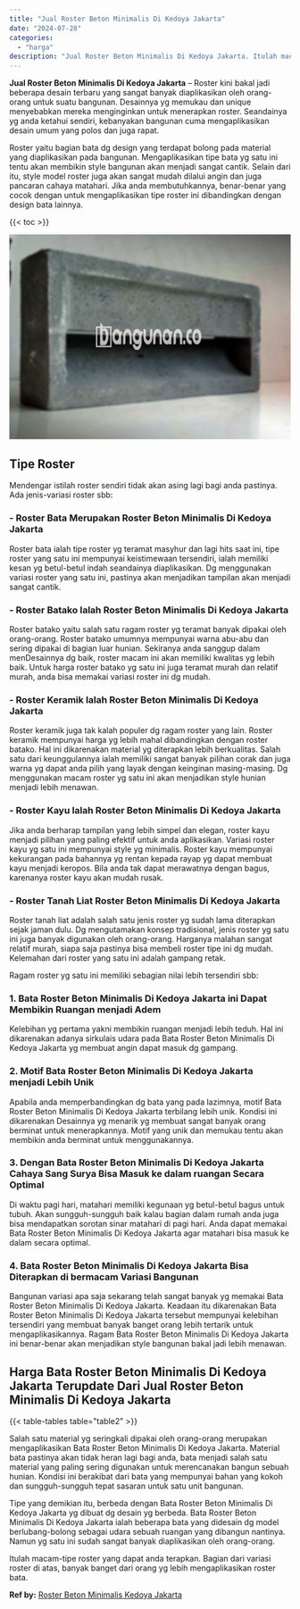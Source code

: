 ```yaml
---
title: "Jual Roster Beton Minimalis Di Kedoya Jakarta"
date: "2024-07-28"
categories: 
  - "harga"
description: "Jual Roster Beton Minimalis Di Kedoya Jakarta. Itulah macam-tipe roster yang dapat anda terapkan. Bagian dari variasi roster di atas, banyak banget dari oran..."
---
```


**Jual Roster Beton Minimalis Di Kedoya Jakarta** – Roster kini bakal jadi beberapa desain terbaru yang sangat banyak diaplikasikan oleh orang-orang untuk suatu bangunan. Desainnya yg memukau dan unique menyebabkan mereka menginginkan untuk menerapkan roster. Seandainya yg anda ketahui sendiri, kebanyakan bangunan cuma mengaplikasikan desain umum yang polos dan juga rapat.

Roster yaitu bagian bata dg design yang terdapat bolong pada material yang diaplikasikan pada bangunan. Mengaplikasikan tipe bata yg satu ini tentu akan membikin style bangunan akan menjadi sangat cantik. Selain dari itu, style model roster juga akan sangat mudah dilalui angin dan juga pancaran cahaya matahari. Jika anda membutuhkannya, benar-benar yang cocok dengan untuk mengaplikasikan tipe roster ini dibandingkan dengan design bata lainnya.

{{< toc >}}

![Jual Roster Beton Minimalis Di Kedoya Jakarta](/images/bata-roster-minimalis-17.png)

## Tipe Roster

Mendengar istilah roster sendiri tidak akan asing lagi bagi anda pastinya. Ada jenis-variasi roster sbb:

### \- Roster Bata Merupakan Roster Beton Minimalis Di Kedoya Jakarta

Roster bata ialah tipe roster yg teramat masyhur dan lagi hits saat ini, tipe roster yang satu ini mempunyai keistimewaan tersendiri, ialah memiliki kesan yg betul-betul indah seandainya diaplikasikan. Dg menggunakan variasi roster yang satu ini, pastinya akan menjadikan tampilan akan menjadi sangat cantik.

### \- Roster Batako Ialah Roster Beton Minimalis Di Kedoya Jakarta

Roster batako yaitu salah satu ragam roster yg teramat banyak dipakai oleh orang-orang. Roster batako umumnya mempunyai warna abu-abu dan sering dipakai di bagian luar hunian. Sekiranya anda sanggup dalam menDesainnya dg baik, roster macam ini akan memiliki kwalitas yg lebih baik. Untuk harga roster batako yg satu ini juga teramat murah dan relatif murah, anda bisa memakai variasi roster ini dg mudah.

### \- Roster Keramik Ialah Roster Beton Minimalis Di Kedoya Jakarta

Roster keramik juga tak kalah populer dg ragam roster yang lain. Roster keramik mempunyai harga yg lebih mahal dibandingkan dengan roster batako. Hal ini dikarenakan material yg diterapkan lebih berkualitas. Salah satu dari keunggulannya ialah memiliki sangat banyak pilihan corak dan juga warna yg dapat anda pilih yang layak dengan keinginan masing-masing. Dg menggunakan macam roster yg satu ini akan menjadikan style hunian menjadi lebih menawan.

### \- Roster Kayu Ialah Roster Beton Minimalis Di Kedoya Jakarta

Jika anda berharap tampilan yang lebih simpel dan elegan, roster kayu menjadi pilihan yang paling efektif untuk anda aplikasikan. Variasi roster kayu yg satu ini mempunyai style yg minimalis. Roster kayu mempunyai kekurangan pada bahannya yg rentan kepada rayap yg dapat membuat kayu menjadi keropos. Bila anda tak dapat merawatnya dengan bagus, karenanya roster kayu akan mudah rusak.

### \- Roster Tanah Liat Roster Beton Minimalis Di Kedoya Jakarta

Roster tanah liat adalah salah satu jenis roster yg sudah lama diterapkan sejak jaman dulu. Dg mengutamakan konsep tradisional, jenis roster yg satu ini juga banyak digunakan oleh orang-orang. Harganya malahan sangat relatif murah, siapa saja pastinya bisa membeli roster tipe ini dg mudah. Kelemahan dari roster yang satu ini adalah gampang retak.

Ragam roster yg satu ini memiliki sebagian nilai lebih tersendiri sbb:

### 1\. Bata Roster Beton Minimalis Di Kedoya Jakarta ini Dapat Membikin Ruangan menjadi Adem

Kelebihan yg pertama yakni membikin ruangan menjadi lebih teduh. Hal ini dikarenakan adanya sirkulais udara pada Bata Roster Beton Minimalis Di Kedoya Jakarta yg membuat angin dapat masuk dg gampang.

### 2\. Motif Bata Roster Beton Minimalis Di Kedoya Jakarta menjadi Lebih Unik

Apabila anda memperbandingkan dg bata yang pada lazimnya, motif Bata Roster Beton Minimalis Di Kedoya Jakarta terbilang lebih unik. Kondisi ini dikarenakan Desainnya yg menarik yg membuat sangat banyak orang berminat untuk menerapkannya. Motif yang unik dan memukau tentu akan membikin anda berminat untuk menggunakannya.

### 3\. Dengan Bata Roster Beton Minimalis Di Kedoya Jakarta Cahaya Sang Surya Bisa Masuk ke dalam ruangan Secara Optimal

Di waktu pagi hari, matahari memiliki kegunaan yg betul-betul bagus untuk tubuh. Akan sungguh-sungguh baik kalau bagian dalam rumah anda juga bisa mendapatkan sorotan sinar matahari di pagi hari. Anda dapat memakai Bata Roster Beton Minimalis Di Kedoya Jakarta agar matahari bisa masuk ke dalam secara optimal.

### 4\. Bata Roster Beton Minimalis Di Kedoya Jakarta Bisa Diterapkan di bermacam Variasi Bangunan

Bangunan variasi apa saja sekarang telah sangat banyak yg memakai Bata Roster Beton Minimalis Di Kedoya Jakarta. Keadaan itu dikarenakan Bata Roster Beton Minimalis Di Kedoya Jakarta tersebut mempunyai kelebihan tersendiri yang membuat banyak banget orang lebih tertarik untuk mengaplikasikannya. Ragam Bata Roster Beton Minimalis Di Kedoya Jakarta ini benar-benar akan menjadikan style bangunan bakal jadi lebih menawan.

## Harga Bata Roster Beton Minimalis Di Kedoya Jakarta Terupdate Dari Jual Roster Beton Minimalis Di Kedoya Jakarta

{{< table-tables table="table2" >}}

Salah satu material yg seringkali dipakai oleh orang-orang merupakan mengaplikasikan Bata Roster Beton Minimalis Di Kedoya Jakarta. Material bata pastinya akan tidak heran lagi bagi anda, bata menjadi salah satu material yang paling sering digunakan untuk merencanakan bangun sebuah hunian. Kondisi ini berakibat dari bata yang mempunyai bahan yang kokoh dan sungguh-sungguh tepat sasaran untuk satu unit bangunan.

Tipe yang demikian itu, berbeda dengan Bata Roster Beton Minimalis Di Kedoya Jakarta yg dibuat dg desain yg berbeda. Bata Roster Beton Minimalis Di Kedoya Jakarta ialah beberapa bata yang didesain dg model berlubang-bolong sebagai udara sebuah ruangan yang dibangun nantinya. Namun yg satu ini sudah sangat banyak diaplikasikan oleh orang-orang.

Itulah macam-tipe roster yang dapat anda terapkan. Bagian dari variasi roster di atas, banyak banget dari orang yg lebih mengaplikasikan roster bata.

**Ref by:** [Roster Beton Minimalis Kedoya Jakarta](https://id.wikipedia.org/wiki/Roster)
